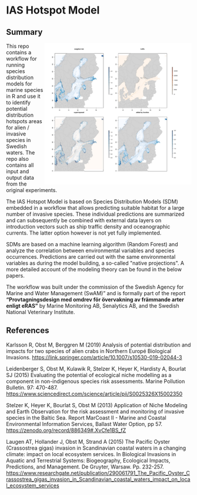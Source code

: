 # IAS Hotspot Model

## Summary 

<img src=images/frontpage3.jpg width=400 align=right>

This repo contains a workflow for running species distribution models for marine species in R and use it to identify potential distribution hotspots areas for alien / invasive species in Swedish waters. The repo also contains all input and output data from the original experiments.

The IAS Hotspot Model is based on Species Distribution Models (SDM) embedded in a workflow that allows predicting suitable habitat for a large number of invasive species. These individual predictions are summarized and can subsequently be combined with external data layers on introduction vectors such as ship traffic density and oceanographic currents. The latter option however is not yet fully implemented. 

SDMs are based on a machine learning algorithm (Random Forest) and analyze the correlation between environmental variables and species occurrences. Predictions are carried out with the same environmental variables as during the model building, a so-called "native projections". A more detailed account of the modeling theory can be found in the below papers.

The workflow was built under the commission of the Swedish Agency for Marine and Water Management (SwAM)” and is formally part of the report **“Provtagningsdesign med omdrev för övervakning av främmande arter enligt eRAS”** by Marine Monitoring AB, Senalytics AB, and the Swedish National Veterinary Institute.

## References

Karlsson R, Obst M, Berggren M (2019) Analysis of potential distribution and impacts for two species of alien crabs in Northern Europé Biological Invasions. https://link.springer.com/article/10.1007/s10530-019-02044-3

Leidenberger S, Obst M, Kulawik R, Stelzer K, Heyer K, Hardisty A, Bourlat SJ (2015) Evaluating the potential of ecological niche modelling as a component in non-indigenous species risk assessments. Marine Pollution Bulletin. 97: 470-487. https://www.sciencedirect.com/science/article/pii/S0025326X15002350

Stelzer K, Heyer K, Bourlat S, Obst M (2013) Application of Niche Modeling and Earth Observation for the risk assessment and monitoring of invasive species in the Baltic Sea. Report MarCoast II - Marine and Coastal Environmental Information Services, Ballast Water Option, pp 57. https://zenodo.org/record/886349#.XvCfe1BS_fZ

Laugen AT, Hollander J, Obst M, Strand A (2015) The Pacific Oyster (Crassostrea gigas) invasion in Scandinavian coastal waters in a changing climate: impact on local ecosystem services. In Biological Invasions in Aquatic and Terrestrial Systems: Biogeography, Ecological Impacts, Predictions, and Management. De Gruyter, Warsaw. Pp. 232-257. https://www.researchgate.net/publication/290061791_The_Pacific_Oyster_Crassostrea_gigas_invasion_in_Scandinavian_coastal_waters_impact_on_local_ecosystem_services
